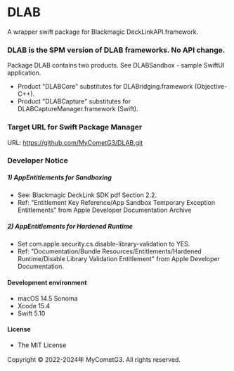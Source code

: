 # DLAB

A wrapper swift package for Blackmagic DeckLinkAPI.framework.

### DLAB is the SPM version of DLAB frameworks. No API change.

Package DLAB contains two products. See DLABSandbox - sample SwiftUI application.

- Product "DLABCore" substitutes for DLABridging.framework (Objective-C++).
- Product "DLABCapture" substitutes for DLABCaptureManager.framework (Swift).

### Target URL for Swift Package Manager

URL: https://github.com/MyCometG3/DLAB.git

### Developer Notice
##### 1) AppEntitlements for Sandboxing

- See: Blackmagic DeckLink SDK pdf Section 2.2.
- Ref: "Entitlement Key Reference/App Sandbox Temporary Exception Entitlements" from Apple Developer Documentation Archive

##### 2) AppEntitlements for Hardened Runtime
- Set com.apple.security.cs.disable-library-validation to YES.
- Ref: "Documentation/Bundle Resources/Entitlements/Hardened Runtime/Disable Library Validation Entitlement" from Apple Developer Documentation.

#### Development environment
- macOS 14.5 Sonoma
- Xcode 15.4
- Swift 5.10

#### License
- The MIT License

Copyright © 2022-2024年 MyCometG3. All rights reserved.

